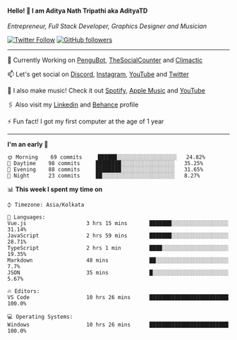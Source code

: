 <h4>Hello! 👋 I am Aditya Nath Tripathi aka AdityaTD</h4>
<p><em>Entrepreneur, Full Stack Developer, Graphics Designer and Musician</em></p>

[![Twitter Follow](https://img.shields.io/twitter/follow/adityatripathid?label=Follow)](https://twitter.com/adityatripathid)
[![GitHub followers](https://img.shields.io/github/followers/AdityaTD?label=Follow&style=social)](https://github.com/AdityaTD)

----
🔭 Currently Working on [PenguBot](https://github.com/PenguBot), [TheSocialCounter](https://thesocialcounter.com) and [Climactic](https://climactic.co)

📫 Let's get social on [Discord](https://discord.gg/cu8aMYw), [Instagram](https://instagram.com/aditya_td), [YouTube](https://youtube.com/AdityaTD) and [Twitter](https://twitter.com/adityatripathid)

🎵 I also make music! Check it out [Spotify](https://open.spotify.com/artist/3MKIyx6JG4TwZNSHnmNyMm), [Apple Music](https://music.apple.com/us/artist/aditya-tripathi/1504395195) and [YouTube](https://youtube.com/AdityaTD)

🖇️ Also visit my [Linkedin](https://www.linkedin.com/in/adityatd) and [Behance](https://www.behance.net/AdityaTD) profile

⚡ Fun fact! I got my first computer at the age of 1 year

----

<!--START_SECTION:waka-->
**I'm an early 🐤** 

```text
🌞 Morning    69 commits     ██████░░░░░░░░░░░░░░░░░░░   24.82% 
🌆 Daytime    98 commits     ████████░░░░░░░░░░░░░░░░░   35.25% 
🌃 Evening    88 commits     ████████░░░░░░░░░░░░░░░░░   31.65% 
🌙 Night      23 commits     ██░░░░░░░░░░░░░░░░░░░░░░░   8.27%

```


📊 **This week I spent my time on** 

```text
⌚︎ Timezone: Asia/Kolkata

💬 Languages: 
Vue.js                   3 hrs 15 mins       ███████░░░░░░░░░░░░░░░░░░   31.14% 
JavaScript               2 hrs 59 mins       ███████░░░░░░░░░░░░░░░░░░   28.71% 
TypeScript               2 hrs 1 min         ████░░░░░░░░░░░░░░░░░░░░░   19.35% 
Markdown                 48 mins             ██░░░░░░░░░░░░░░░░░░░░░░░   7.7% 
JSON                     35 mins             █░░░░░░░░░░░░░░░░░░░░░░░░   5.67%

🔥 Editors: 
VS Code                  10 hrs 26 mins      █████████████████████████   100.0%

💻 Operating Systems: 
Windows                  10 hrs 26 mins      █████████████████████████   100.0%

```


<!--END_SECTION:waka-->